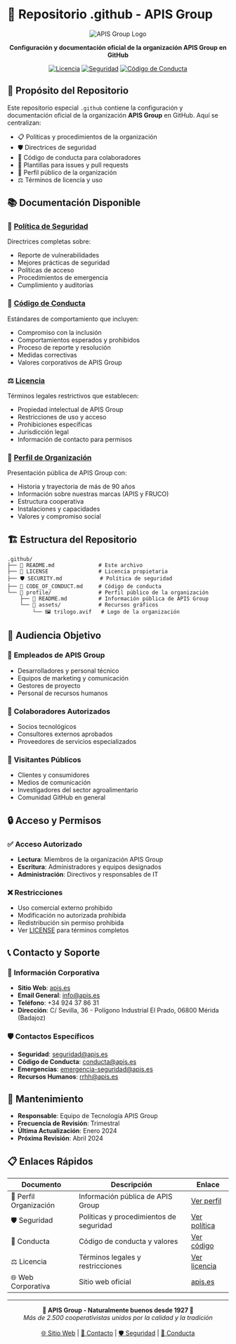 # 📁 Repositorio .github - APIS Group

<div align="center">
  <img src="profile/assets/trilogo.avif" alt="APIS Group Logo">
  
  **Configuración y documentación oficial de la organización APIS Group en GitHub**
  
  [![Licencia](https://img.shields.io/badge/Licencia-Propietaria-red)](./LICENSE)
  [![Seguridad](https://img.shields.io/badge/Seguridad-Política_Activa-green)](./SECURITY.md)
  [![Código de Conducta](https://img.shields.io/badge/Código_de_Conducta-v2.0-blue)](./CODE_OF_CONDUCT.md)
</div>

## 🎯 Propósito del Repositorio

Este repositorio especial `.github` contiene la configuración y documentación oficial de la organización **APIS Group** en GitHub. Aquí se centralizan:

- 📋 Políticas y procedimientos de la organización
- 🛡️ Directrices de seguridad
- 🤝 Código de conducta para colaboradores
- 📄 Plantillas para issues y pull requests
- 🏢 Perfil público de la organización
- ⚖️ Términos de licencia y uso

## 📚 Documentación Disponible

### 🔐 [Política de Seguridad](./SECURITY.md)
Directrices completas sobre:
- Reporte de vulnerabilidades
- Mejores prácticas de seguridad
- Políticas de acceso
- Procedimientos de emergencia
- Cumplimiento y auditorías

### 🤝 [Código de Conducta](./CODE_OF_CONDUCT.md)
Estándares de comportamiento que incluyen:
- Compromiso con la inclusión
- Comportamientos esperados y prohibidos
- Proceso de reporte y resolución
- Medidas correctivas
- Valores corporativos de APIS Group

### ⚖️ [Licencia](./LICENSE)
Términos legales restrictivos que establecen:
- Propiedad intelectual de APIS Group
- Restricciones de uso y acceso
- Prohibiciones específicas
- Jurisdicción legal
- Información de contacto para permisos

### 🏢 [Perfil de Organización](./profile/README.md)
Presentación pública de APIS Group con:
- Historia y trayectoria de más de 90 años
- Información sobre nuestras marcas (APIS y FRUCO)
- Estructura cooperativa
- Instalaciones y capacidades
- Valores y compromiso social

## 🏗️ Estructura del Repositorio

```
.github/
├── 📄 README.md              # Este archivo
├── 📄 LICENSE                # Licencia propietaria
├── 🛡️ SECURITY.md            # Política de seguridad
├── 🤝 CODE_OF_CONDUCT.md     # Código de conducta
└── 📁 profile/               # Perfil público de la organización
    ├── 📄 README.md          # Información pública de APIS Group
    └── 📁 assets/            # Recursos gráficos
        └── 🖼️ trilogo.avif   # Logo de la organización
```

## 🎯 Audiencia Objetivo

### 👥 **Empleados de APIS Group**
- Desarrolladores y personal técnico
- Equipos de marketing y comunicación
- Gestores de proyecto
- Personal de recursos humanos

### 🤝 **Colaboradores Autorizados**
- Socios tecnológicos
- Consultores externos aprobados
- Proveedores de servicios especializados

### 👀 **Visitantes Públicos**
- Clientes y consumidores
- Medios de comunicación
- Investigadores del sector agroalimentario
- Comunidad GitHub en general

## 🔒 Acceso y Permisos

### ✅ **Acceso Autorizado**
- **Lectura**: Miembros de la organización APIS Group
- **Escritura**: Administradores y equipos designados
- **Administración**: Directivos y responsables de IT

### ❌ **Restricciones**
- Uso comercial externo prohibido
- Modificación no autorizada prohibida
- Redistribución sin permiso prohibida
- Ver [LICENSE](./LICENSE) para términos completos

## 📞 Contacto y Soporte

### 🏢 **Información Corporativa**
- **Sitio Web**: [apis.es](https://apis.es)
- **Email General**: info@apis.es
- **Teléfono**: +34 924 37 86 31
- **Dirección**: C/ Sevilla, 36 - Polígono Industrial El Prado, 06800 Mérida (Badajoz)

### 🛡️ **Contactos Específicos**
- **Seguridad**: seguridad@apis.es
- **Código de Conducta**: conducta@apis.es
- **Emergencias**: emergencia-seguridad@apis.es
- **Recursos Humanos**: rrhh@apis.es

## 🔄 Mantenimiento

- **Responsable**: Equipo de Tecnología APIS Group
- **Frecuencia de Revisión**: Trimestral
- **Última Actualización**: Enero 2024
- **Próxima Revisión**: Abril 2024

## 📋 Enlaces Rápidos

| Documento | Descripción | Enlace |
|-----------|-------------|--------|
| 🏢 Perfil Organización | Información pública de APIS Group | [Ver perfil](./profile/README.md) |
| 🛡️ Seguridad | Políticas y procedimientos de seguridad | [Ver política](./SECURITY.md) |
| 🤝 Conducta | Código de conducta y valores | [Ver código](./CODE_OF_CONDUCT.md) |
| ⚖️ Licencia | Términos legales y restricciones | [Ver licencia](./LICENSE) |
| 🌐 Web Corporativa | Sitio web oficial | [apis.es](https://apis.es) |

---

<div align="center">
  <strong>🍅 APIS Group - Naturalmente buenos desde 1927 🍅</strong>
  <br>
  <em>Más de 2.500 cooperativistas unidos por la calidad y la tradición</em>
  <br><br>
  <a href="https://apis.es">🌐 Sitio Web</a> |
  <a href="mailto:info@apis.es">📧 Contacto</a> |
  <a href="./SECURITY.md">🛡️ Seguridad</a> |
  <a href="./CODE_OF_CONDUCT.md">🤝 Conducta</a>
</div>